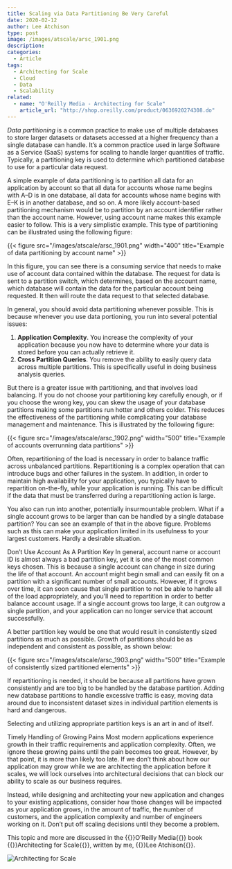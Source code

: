 ```yaml
---
title: Scaling via Data Partitioning Be Very Careful
date: 2020-02-12
author: Lee Atchison
type: post
image: /images/atscale/arsc_1901.png
description: 
categories:
  - Article
tags:
  - Architecting for Scale
  - Cloud
  - Data
  - Scalability
related:
  - name: "O'Reilly Media - Architecting for Scale"
    article_url: "http://shop.oreilly.com/product/0636920274308.do"
---
```


*Data partitioning* is a common practice to make use of multiple databases to store larger datasets or datasets accessed at a higher frequency than a single database can handle. It’s a common practice used in large Software as a Service (SaaS) systems for scaling to handle larger quantities of traffic. Typically, a partitioning key is used to determine which partitioned database to use for a particular data request.

A simple example of data partitioning is to partition all data for an application by account so that all data for accounts whose name begins with A–D is in one database, all data for accounts whose name begins with E–K is in another database, and so on. A more likely account-based partitioning mechanism would be to partition by an account identifier rather than the account name. However, using account name makes this example easier to follow.  This is a very simplistic example. This type of partitioning can be illustrated using the following figure:


{{< figure src="/images/atscale/arsc_1901.png" width="400" title="Example of data partitioning by account name" >}}

In this figure, you can see there is a consuming service that needs to make use of account data contained within the database. The request for data is sent to a partition switch, which determines, based on the account name, which database will contain the data for the particular account being requested. It then will route the data request to that selected database.

In general, you should avoid data partitioning whenever possible. This is because whenever you use data portioning, you run into several potential issues:

1. **Application Complexity**. You increase the complexity of your application because you now have to determine where your data is stored before you can actually retrieve it.
2. **Cross Partition Queries**. You remove the ability to easily query data across multiple partitions. This is specifically useful in doing business analysis queries.

But there is a greater issue with partitioning, and that involves load balancing. If you do not choose your partitioning key carefully enough, or if you choose the wrong key, you can skew the usage of your database partitions making some partitions run hotter and others colder. This reduces the effectiveness of the partitioning while complicating your database management and maintenance. This is illustrated by the following figure:

{{< figure src="/images/atscale/arsc_1902.png" width="500" title="Example of accounts overrunning data partitions" >}}

Often, repartitioning of the load is necessary in order to balance traffic across unbalanced partitions. Repartitioning is a complex operation that can introduce bugs and other failures in the system. In addition, in order to maintain high availability for your application, you typically have to repartition on-the-fly, while your application is running. This can be difficult if the data that must be transferred during a repartitioning action is large.

You also can run into another, potentially insurmountable problem. What if a single account grows to be larger than can be handled by a single database partition? You can see an example of that in the above figure. Problems such as this can make your application limited in its usefulness to your largest customers. Hardly a desirable situation.

Don’t Use Account As A Partition Key
In general, account name or account ID is almost always a bad partition key, yet it is one of the most common keys chosen. This is because a single account can change in size during the life of that account. An account might begin small and can easily fit on a partition with a significant number of small accounts. However, if it grows over time, it can soon cause that single partition to not be able to handle all of the load appropriately, and you’ll need to repartition in order to better balance account usage. If a single account grows too large, it can outgrow a single partition, and your application can no longer service that account successfully.

A better partition key would be one that would result in consistently sized partitions as much as possible. Growth of partitions should be as independent and consistent as possible, as shown below:

{{< figure src="/images/atscale/arsc_1903.png" width="500" title="Example of consistently sized partitioned elements" >}}

If repartitioning is needed, it should be because all partitions have grown consistently and are too big to be handled by the database partition. Adding new database partitions to handle excessive traffic is easy, moving data around due to inconsistent dataset sizes in individual partition elements is hard and dangerous.

Selecting and utilizing appropriate partition keys is an art in and of itself.

Timely Handling of Growing Pains
Most modern applications experience growth in their traffic requirements and application complexity. Often, we ignore these growing pains until the pain becomes too great. However, by that point, it is more than likely too late. If we don’t think about how our application may grow while we are architecting the application before it scales, we will lock ourselves into architectural decisions that can block our ability to scale as our business requires.

Instead, while designing and architecting your new application and changes to your existing applications, consider how those changes will be impacted as your application grows, in the amount of traffic, the number of customers, and the application complexity and number of engineers working on it. Don’t put off scaling decisions until they become a problem.

This topic and more are discussed in the 
{{<extlink url="http://shop.oreilly.com/product/0636920274308.do">}}O’Reilly Media{{</extlink>}} 
book {{<extlink url="https://architectingforscale.com">}}Architecting for Scale{{</extlink>}}, 
written by me, {{<extlink url="https://architectingforscale.com">}}Lee Atchison{{</extlink>}}.

![Architecting for Scale](/images/afs2e180x236.png)
